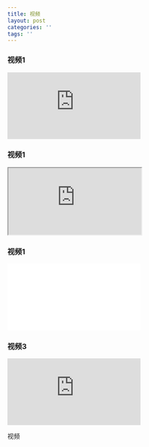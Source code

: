 ```yaml
---
title: 视频
layout: post
categories: ''
tags: ''
---
```




### 视频1
<iframe src="http://player.youku.com/embed/XNjcyMDU4Njg0" frameborder=0 allowfullscreen></iframe>


### 视频1

<iframe src="https://v.qq.com/iframe/player.html?vid=m0022eyxv9v&tiny=0&auto=0"> </iframe>




### 视频1

<iframe src="//player.bilibili.com/player.html?aid=61537661&bvid=BV1mt411c7N9&cid=107033430&page=1" scrolling="no" border="0" frameborder="no" framespacing="0" allowfullscreen="true"> </iframe>

### 视频3


<iframe src='https://player.youku.com/embed/XMjcwNjg5MTk2' frameborder=0 'allowfullscreen'></iframe>




视频
